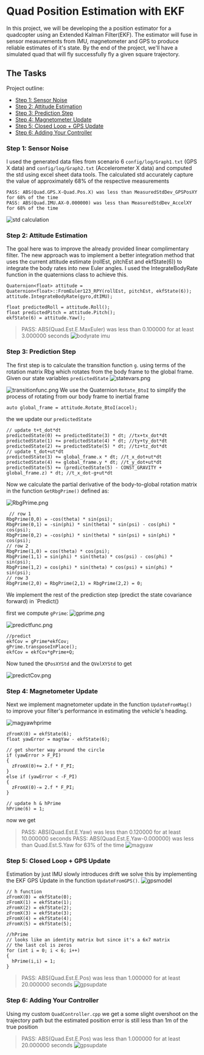 # Quad Position Estimation with EKF #

  In this project, we will be developing the a position estimator for a quadcopter using an Extended Kalman Filter(EKF). The estimator will fuse in sensor measurements from IMU, magnetometer and GPS to produce reliable estimates of it's state.  By the end of the project, we'll have a simulated quad that will fly successfully fly a given square trajectory. 


## The Tasks ##

Project outline:

 - [Step 1: Sensor Noise](#step-1-sensor-noise)
 - [Step 2: Attitude Estimation](#step-2-attitude-estimation)
 - [Step 3: Prediction Step](#step-3-prediction-step)
 - [Step 4: Magnetometer Update](#step-4-magnetometer-update)
 - [Step 5: Closed Loop + GPS Update](#step-5-closed-loop--gps-update)
 - [Step 6: Adding Your Controller](#step-6-adding-your-controller)



### Step 1: Sensor Noise ###

I used the generated data files from scenario 6 `config/log/Graph1.txt` (GPS X data) and `config/log/Graph2.txt` (Accelerometer X data) and computed the std using excel sheet data tools.
The calculated std accurately capture the value of approximately 68% of the respective measurements

    PASS: ABS(Quad.GPS.X-Quad.Pos.X) was less than MeasuredStdDev_GPSPosXY for 68% of the time
    PASS: ABS(Quad.IMU.AX-0.000000) was less than MeasuredStdDev_AccelXY for 68% of the time

![std calculation](images/stdcalc-screenshot.png)


### Step 2: Attitude Estimation ###

The goal here was to improve the already provided linear complimentary filter. The new approach was to implement a better integration method that uses the current attitude estimate (rollEst, pitchEst and ekfState(6)) to integrate the body rates into new Euler angles. I used the IntegrateBodyRate function in the quaternions class to achieve this.

    Quaternion<float> attitude = Quaternion<float>::FromEuler123_RPY(rollEst, pitchEst, ekfState(6));
    attitude.IntegrateBodyRate(gyro,dtIMU);
  
    float predictedRoll = attitude.Roll();
    float predictedPitch = attitude.Pitch();
    ekfState(6) = attitude.Yaw();

>PASS: ABS(Quad.Est.E.MaxEuler) was less than 0.100000 for at least 3.000000 seconds
![bodyrate imu](images/bodyrateimu.png)


### Step 3: Prediction Step ###

The first step is to calculate the transition function `g`. using terms of the rotation matrix Rbg which rotates from the body frame to the global frame.
Given our state variables `predictedState`
![statevars.png](images/statevars.png)

![transitionfunc.png](images/transitionfunc.png)
We use the Quaternion `Rotate_BtoI` to simplify the process of rotating from our body frame to inertial frame

    auto global_frame = attitude.Rotate_BtoI(accel);

the we update our `predictedState`

    // update t+t_dot*dt
    predictedState(0) += predictedState(3) * dt; //tx+tx_dot*dt
    predictedState(1) += predictedState(4) * dt; //ty+ty_dot*dt
    predictedState(2) += predictedState(5) * dt; //tz+tz_dot*dt
    // update t_dot+ut*dt
    predictedState(3) += global_frame.x * dt; //t_x_dot+ut*dt
    predictedState(4) += global_frame.y * dt; //t_y_dot+ut*dt
    predictedState(5) += (predictedState(5) - CONST_GRAVITY + global_frame.z) * dt; //t_x_dot-g+ut*dt

Now we calculate the partial derivative of the body-to-global rotation matrix in the function `GetRbgPrime()` defined as:

![RbgPrime.png](images/RbgPrime.png)

     // row 1
    RbgPrime(0,0) = -cos(theta) * sin(psi);
    RbgPrime(0,1) = -sin(phi) * sin(theta) * sin(psi) - cos(phi) * cos(psi);
    RbgPrime(0,2) = -cos(phi) * sin(theta) * sin(psi) + sin(phi) * cos(psi);
    // row 2
    RbgPrime(1,0) = cos(theta) * cos(psi);
    RbgPrime(1,1) = sin(phi) * sin(theta) * cos(psi) - cos(phi) * sin(psi);
    RbgPrime(1,2) = cos(phi) * sin(theta) * cos(psi) + sin(phi) * sin(psi);
    // row 3
    RbgPrime(2,0) = RbgPrime(2,1) = RbgPrime(2,2) = 0;


We implement the rest of the prediction step (predict the state covariance forward) in `Predict()

first we compute `gPrime`:
![gprime.png](images/gprime.png)

![predictfunc.png](images/predictfunc.png)

    //predict
    ekfCov = gPrime*ekfCov;
    gPrime.transposeInPlace();
    ekfCov = ekfCov*gPrime+Q;

Now tuned the `QPosXYStd` and the `QVelXYStd` to get

![predictCov.png](images/predictCov.png)

### Step 4: Magnetometer Update ###

Next we implement magnetometer update in the function `UpdateFromMag()` to improve your filter's performance in estimating the vehicle's heading. 

![magyawhprime](images/magyawhprime.png)

    zFromX(0) = ekfState(6);
    float yawError = magYaw - ekfState(6);

    // get shorter way around the circle
    if (yawError > F_PI)
    {
      zFromX(0)+= 2.f * F_PI;
    }
    else if (yawError < -F_PI)
    {
      zFromX(0)-= 2.f * F_PI;
    }

    // update h & hPrime
    hPrime(6) = 1;

now we get 
>PASS: ABS(Quad.Est.E.Yaw) was less than 0.120000 for at least 10.000000 seconds
 PASS: ABS(Quad.Est.E.Yaw-0.000000) was less than Quad.Est.S.Yaw for 63% of the time
![magyaw](images/magyaw.png)


### Step 5: Closed Loop + GPS Update ###

Estimation by just IMU slowly introduces drift we solve this by implementing the EKF GPS Update in the function `UpdateFromGPS()`.
![gpsmodel](images/gpsmodel.png)

    // h function
    zFromX(0) = ekfState(0);
    zFromX(1) = ekfState(1);
    zFromX(2) = ekfState(2);
    zFromX(3) = ekfState(3);
    zFromX(4) = ekfState(4);
    zFromX(5) = ekfState(5);

    //hPrime
    // looks like an identity matrix but since it's a 6x7 matrix 
    // the last col is zeros
    for (int i = 0; i < 6; i++)
    {
      hPrime(i,i) = 1;
    }

>PASS: ABS(Quad.Est.E.Pos) was less than 1.000000 for at least 20.000000 seconds
![gpsupdate](images/gpsupdate.png)


### Step 6: Adding Your Controller ###

Using my custom `QuadController.cpp` we get a some slight overshoot on the trajectory path but the estimated position error is still less than 1m of the true position 

>PASS: ABS(Quad.Est.E.Pos) was less than 1.000000 for at least 20.000000 seconds
![gpsupdate](images/mycontroller.png)